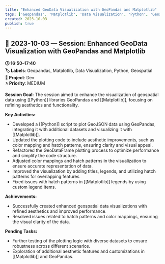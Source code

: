 ```yaml
---
title: "Enhanced GeoData Visualization with GeoPandas and Matplotlib"
tags: ['Geopandas', 'Matplotlib', 'Data Visualization', 'Python', 'Geospatial']
created: 2023-10-03
publish: true
---
```


## 📅 2023-10-03 — Session: Enhanced GeoData Visualization with GeoPandas and Matplotlib

**🕒 16:50–17:40**  
**🏷️ Labels**: Geopandas, Matplotlib, Data Visualization, Python, Geospatial  
**📂 Project**: Dev  
**⭐ Priority**: MEDIUM  


**Session Goal:**
The session aimed to enhance the visualization of geospatial data using [[Python]] libraries GeoPandas and [[Matplotlib]], focusing on refining aesthetics and functionality.

**Key Activities:**
- Developed a [[Python]] script to plot GeoJSON data using GeoPandas, integrating it with additional datasets and visualizing it with [[Matplotlib]].
- Updated the plotting code to include aesthetic improvements, such as color mapping and hatch patterns, ensuring clarity and visual appeal.
- Refactored the GeoDataFrame plotting process to optimize performance and simplify the code structure.
- Adjusted color mappings and hatch patterns in the visualization to ensure accurate representation of data.
- Improved the visualization by adding titles, legends, and utilizing hatch patterns for overlapping features.
- Fixed issues with hatch patterns in [[Matplotlib]] legends by using custom legend items.

**Achievements:**
- Successfully created enhanced geospatial data visualizations with refined aesthetics and improved performance.
- Resolved issues related to hatch patterns and color mappings, ensuring the visual clarity of the data.

**Pending Tasks:**
- Further testing of the plotting logic with diverse datasets to ensure robustness across different scenarios.
- Exploration of additional aesthetic features and customizations in [[Matplotlib]] and GeoPandas.
